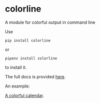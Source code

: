 # colorline
A module for colorful output in command line

Use  
```
pip install colorline
```
or
```
pipenv install colorline
```

to install it.  

The full docs is provided [here](http://colorline.readthedocs.io/).

An example:

[A colorful calendar](https://github.com/houluy/calendar).
